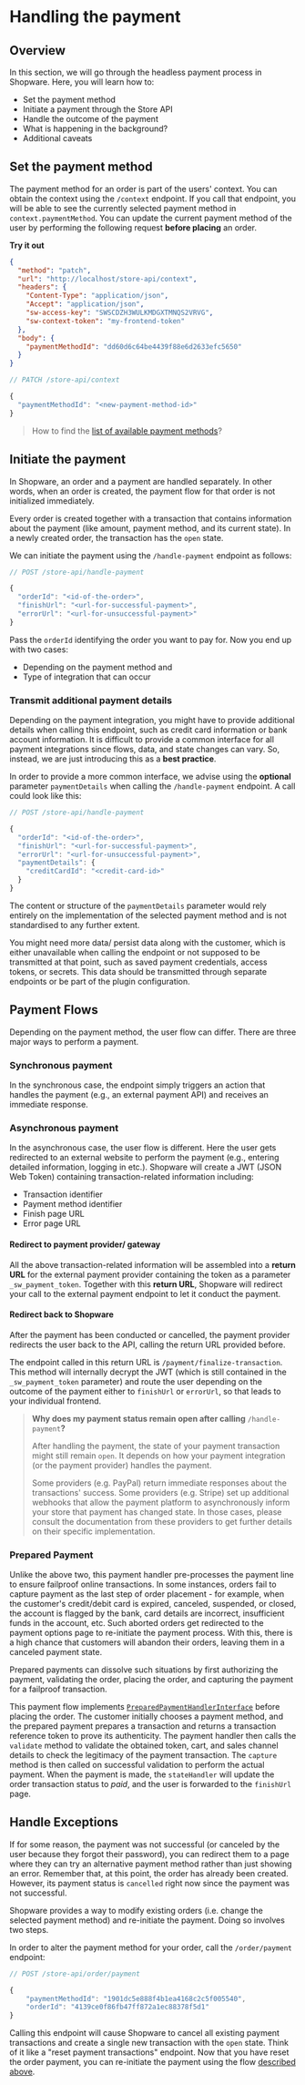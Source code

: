# Handling the payment

## Overview

In this section, we will go through the headless payment process in Shopware. Here, you will learn how to:

* Set the payment method
* Initiate a payment through the Store API
* Handle the outcome of the payment
* What is happening in the background?
* Additional caveats

## Set the payment method

The payment method for an order is part of the users' context. You can obtain the context using the `/context` endpoint. If you call that endpoint, you will be able to see the currently selected payment method in `context.paymentMethod`. You can update the current payment method of the user by performing the following request **before placing** an order.

**Try it out**

```json http
{
  "method": "patch",
  "url": "http://localhost/store-api/context",
  "headers": {
    "Content-Type": "application/json",
    "Accept": "application/json",
    "sw-access-key": "SWSCDZH3WULKMDGXTMNQS2VRVG",
    "sw-context-token": "my-frontend-token"
  },
  "body": {
    "paymentMethodId": "dd60d6c64be4439f88e6d2633efc5650"
  }
}
```

```javascript
// PATCH /store-api/context

{
  "paymentMethodId": "<new-payment-method-id>"
}
```

> How to find the [list of available payment methods](work-with-the-cart.md#payment-methods)?


## Initiate the payment

In Shopware, an order and a payment are handled separately. In other words, when an order is created, the payment flow for that order is not initialized immediately.

Every order is created together with a transaction that contains information about the payment \(like amount, payment method, and its current state\). In a newly created order, the transaction has the `open` state.

We can initiate the payment using the `/handle-payment` endpoint as follows:

```javascript
// POST /store-api/handle-payment

{
  "orderId": "<id-of-the-order>",
  "finishUrl": "<url-for-successful-payment>",
  "errorUrl": "<url-for-unsuccessful-payment>"
}
```

Pass the `orderId` identifying the order you want to pay for. Now you end up with two cases:

* Depending on the payment method and
* Type of integration that can occur

### Transmit additional payment details

Depending on the payment integration, you might have to provide additional details when calling this endpoint, such as credit card information or bank account information. It is difficult to provide a common interface for all payment integrations since flows, data, and state changes can vary. So, instead, we are just introducing this as a **best practice**.

In order to provide a more common interface, we advise using the **optional** parameter `paymentDetails` when calling the `/handle-payment` endpoint. A call could look like this:

```javascript
// POST /store-api/handle-payment

{
  "orderId": "<id-of-the-order>",
  "finishUrl": "<url-for-successful-payment>",
  "errorUrl": "<url-for-unsuccessful-payment>",
  "paymentDetails": {
    "creditCardId": "<credit-card-id>"
  }
}
```

The content or structure of the `paymentDetails` parameter would rely entirely on the implementation of the selected payment method and is not standardised to any further extent.

You might need more data/ persist data along with the customer, which is either unavailable when calling the endpoint or not supposed to be transmitted at that point, such as saved payment credentials, access tokens, or secrets. This data should be transmitted through separate endpoints or be part of the plugin configuration.

## Payment Flows

Depending on the payment method, the user flow can differ. There are three major ways to perform a payment.

### Synchronous payment

In the synchronous case, the endpoint simply triggers an action that handles the payment \(e.g., an external payment API\) and receives an immediate response.

### Asynchronous payment

In the asynchronous case, the user flow is different. Here the user gets redirected to an external website to perform the payment \(e.g., entering detailed information, logging in etc.\). Shopware will create a JWT \(JSON Web Token\) containing transaction-related information including:

* Transaction identifier
* Payment method identifier
* Finish page URL
* Error page URL

#### Redirect to payment provider/ gateway

All the above transaction-related information will be assembled into a **return URL** for the external payment provider containing the token as a parameter `_sw_payment_token`. Together with this **return URL**, Shopware will redirect your call to the external payment endpoint to let it conduct the payment.

#### Redirect back to Shopware

After the payment has been conducted or cancelled, the payment provider redirects the user back to the API, calling the return URL provided before.

The endpoint called in this return URL is `/payment/finalize-transaction`. This method will internally decrypt the JWT \(which is still contained in the `_sw_payment_token` parameter\) and route the user depending on the outcome of the payment either to `finishUrl` or `errorUrl`, so that leads to your individual frontend.

> **Why does my payment status remain open after calling** `/handle-payment`**?**
>
> After handling the payment, the state of your payment transaction might still remain `open`. It depends on how your payment integration \(or the payment provider\) handles the payment.
>
> Some providers \(e.g. PayPal\) return immediate responses about the transactions' success. Some providers \(e.g. Stripe\) set up additional webhooks that allow the payment platform to asynchronously inform your store that payment has changed state. In those cases, please consult the documentation from these providers to get further details on their specific implementation.

### Prepared Payment

Unlike the above two, this payment handler pre-processes the payment line to ensure failproof online transactions. In some instances, orders fail to capture payment as the last step of order placement - for example, when the customer's credit/debit card is expired, canceled, suspended, or closed, the account is flagged by the bank, card details are incorrect, insufficient funds in the account, etc. Such aborted orders get redirected to the payment options page to re-initiate the payment process. With this, there is a high chance that customers will abandon their orders, leaving them in a canceled payment state. 

Prepared payments can dissolve such situations by first authorizing the payment, validating the order, placing the order, and capturing the payment for a failproof transaction.

This payment flow implements [`PreparedPaymentHandlerInterface`](https://github.com/shopware/platform/blob/trunk/src/Core/Checkout/Payment/Cart/PaymentHandler/PreparedPaymentHandlerInterface.php) before placing the order. The customer initially chooses a payment method, and the prepared payment prepares a transaction and returns a transaction reference token to prove its authenticity. The payment handler then calls the `validate` method to validate the obtained token, cart, and sales channel details to check the legitimacy of the payment transaction. The `capture` method is then called on successful validation to perform the actual payment. When the payment is made, the `stateHandler` will update the order transaction status to *paid*, and the user is forwarded to the `finishUrl` page.

## Handle Exceptions

If for some reason, the payment was not successful \(or canceled by the user because they forgot their password\), you can redirect them to a page where they can try an alternative payment method rather than just showing an error. Remember that, at this point, the order has already been created. However, its payment status is `cancelled` right now since the payment was not successful.

Shopware provides a way to modify existing orders \(i.e. change the selected payment method\) and re-initiate the payment. Doing so involves two steps.

In order to alter the payment method for your order, call the `/order/payment` endpoint:

```javascript
// POST /store-api/order/payment

{
    "paymentMethodId": "1901dc5e888f4b1ea4168c2c5f005540",
    "orderId": "4139ce0f86fb47ff872a1ec88378f5d1"
}
```

Calling this endpoint will cause Shopware to cancel all existing payment transactions and create a single new transaction with the `open` state. Think of it like a "reset payment transactions" endpoint. Now that you have reset the order payment, you can re-initiate the payment using the flow [described above](handling-the-payment.md#initiate-the-payment).
